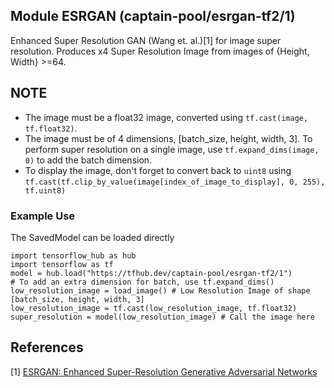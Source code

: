 ## Module ESRGAN (captain-pool/esrgan-tf2/1)

Enhanced Super Resolution GAN (Wang et. al.)[1] for image super resolution.
Produces x4 Super Resolution Image from images of {Height, Width} >=64.

NOTE
------------
- The image must be a float32 image, converted using `tf.cast(image, tf.float32)`.
- The image must be of 4 dimensions, [batch_size, height, width, 3].
  To perform super resolution on a single image, use `tf.expand_dims(image, 0)` to add
  the batch dimension.
- To display the image, don't forget to convert back to `uint8` using  
`tf.cast(tf.clip_by_value(image[index_of_image_to_display], 0, 255), tf.uint8)`

### Example Use

The SavedModel can be loaded directly
```python3
import tensorflow_hub as hub
import tensorflow as tf
model = hub.load("https://tfhub.dev/captain-pool/esrgan-tf2/1")
# To add an extra dimension for batch, use tf.expand_dims()
low_resolution_image = load_image() # Low Resolution Image of shape [batch_size, height, width, 3]
low_resolution_image = tf.cast(low_resolution_image, tf.float32)
super_resolution = model(low_resolution_image) # Call the image here
```

References
--------------
[1] [ESRGAN: Enhanced Super-Resolution Generative Adversarial Networks](https://arxiv.org/abs/1809.00219)
